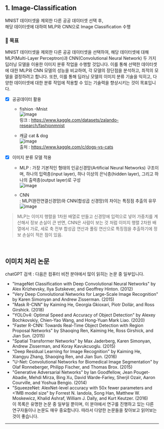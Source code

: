 

## 1. Image-Classification
MNIST 데이터셋을 제외한 다른 공공 데이터셋 선택 후, <br>
해당 데이터셋에 대하여 MLP와 CNN으로 Image Classification 수행


### 🚀 목표  
MNIST 데이터셋을 제외한 다른 공공 데이터셋을 선택하여, 해당 데이터셋에 대해 MLP(Multi-Layer Perceptron)과 CNN(Convolutional Neural Network) 두 가지 딥러닝 모델을 이용한 이미지 분류 작업을 수행할 것입니다. 이를 통해 선택한 데이터셋에 대한 MLP와 CNN 모델의 성능을 비교하여, 각 모델의 장단점을 분석하고, 최적의 모델을 결정하려고 합니다. 또한, 이를 통해 딥러닝 모델의 이미지 분류 기술을 익히고, 다양한 데이터셋에 대한 분류 작업에 적용할 수 있는 기술력을 향상시키는 것이 목표입니다.

- [X] 공공데이터 활용
    - fishion -Mnist                       
    ![image](https://user-images.githubusercontent.com/86215536/232183077-e301d927-166c-4fc2-b828-45fea960f8da.png)                
    링크 : https://www.kaggle.com/datasets/zalando-research/fashionmnist

    - 캐글 cat & dog                                     
    ![image](https://user-images.githubusercontent.com/86215536/232183093-8f47592c-8002-428d-9ee8-e3f8fb463601.png)                 
     출처 : https://www.kaggle.com/c/dogs-vs-cats
    
- [X] 이미지 분류 모델 적용
    - MLP
    : 가장 기본적인 형태의 인공신경망(Artificial Neural Networks) 구조이며, 하나의 입력층(input layer), 하나 이상의 은닉층(hidden layer), 그리고 하나의 출력층(output layer)로 구성             
    ![image](https://user-images.githubusercontent.com/86215536/232182866-8511b119-a915-4e90-9dc0-7972d8f15943.png)

    - CNN        
    : MLP(완전연결신경망)와 CNN(합성곱 신경망)의 차이는 특징점 추출의 유무                              
    ![image](https://user-images.githubusercontent.com/86215536/232182902-b5f194e2-311b-4a5d-84d6-f43d9fe6150a.png)


> MLP는 이미지 행렬을 1차원 배열로 만들고 신경망에 입력으로 넣어 가중치를 계산해서 정보 손실이 큰 반면, CNN은 사람이 보는 것 처럼 이미지 행렬 2차원 배열에서 가로, 세로 축 전부 합성곱 연산과 풀링 연산으로 특징점을 추출하기에 정보 손실이 적은 점이 있음.

 <br>



## 이미치 처리 논문

chatGPT 검색 : 
다음은 컴퓨터 비전 분야에서 많이 읽히는 논문 중 일부입니다.
- "ImageNet Classification with Deep Convolutional Neural Networks" by Alex Krizhevsky, Ilya Sutskever, and Geoffrey Hinton. (2012)
- "Very Deep Convolutional Networks for Large-Scale Image Recognition" by Karen Simonyan and Andrew Zisserman. (2015)
- "Mask R-CNN" by Kaiming He, Georgia Gkioxari, Piotr Dollár, and Ross Girshick. (2018)
- "YOLOv4: Optimal Speed and Accuracy of Object Detection" by Alexey Bochkovskiy, Chien-Yao Wang, and Hong-Yuan Mark Liao. (2020)
- "Faster R-CNN: Towards Real-Time Object Detection with Region Proposal Networks" by Shaoqing Ren, Kaiming He, Ross Girshick, and Jian Sun. (2015)
- "Spatial Transformer Networks" by Max Jaderberg, Karen Simonyan, Andrew Zisserman, and Koray Kavukcuoglu. (2015)
- "Deep Residual Learning for Image Recognition" by Kaiming He, Xiangyu Zhang, Shaoqing Ren, and Jian Sun. (2016)
- "U-Net: Convolutional Networks for Biomedical Image Segmentation" by Olaf Ronneberger, Philipp Fischer, and Thomas Brox. (2015)
- "Generative Adversarial Networks" by Ian Goodfellow, Jean Pouget-Abadie, Mehdi Mirza, Bing Xu, David Warde-Farley, Sherjil Ozair, Aaron Courville, and Yoshua Bengio. (2014)
- "SqueezeNet: AlexNet-level accuracy with 50x fewer parameters and <1MB model size" by Forrest N. Iandola, Song Han, Matthew W. Moskewicz, Khalid Ashraf, William J. Dally, and Kurt Keutzer. (2016)                     
이 목록은 유명한 논문 중 일부일 뿐이며, 이 분야에서 연구를 진행하고 있는 다른 연구자들이나 논문도 매우 중요합니다. 따라서 다양한 논문들을 찾아보고 읽어보는 것이 좋습니다.


----------------------------------------------------------------
